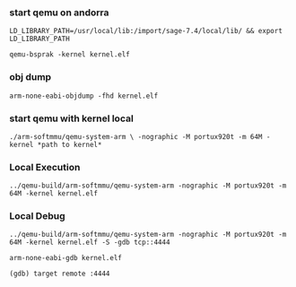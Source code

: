 
### start qemu on andorra
`LD_LIBRARY_PATH=/usr/local/lib:/import/sage-7.4/local/lib/ && export LD_LIBRARY_PATH`

`qemu-bsprak -kernel kernel.elf`

### obj dump
`arm-none-eabi-objdump -fhd kernel.elf`

### start qemu with kernel local
`./arm-softmmu/qemu-system-arm \
-nographic -M portux920t -m 64M -kernel *path to kernel*`

### Local Execution
`../qemu-build/arm-softmmu/qemu-system-arm -nographic -M portux920t -m 64M -kernel kernel.elf`

### Local Debug
`../qemu-build/arm-softmmu/qemu-system-arm -nographic -M portux920t -m 64M -kernel kernel.elf -S -gdb tcp::4444`

`arm-none-eabi-gdb kernel.elf`

`(gdb) target remote :4444`
